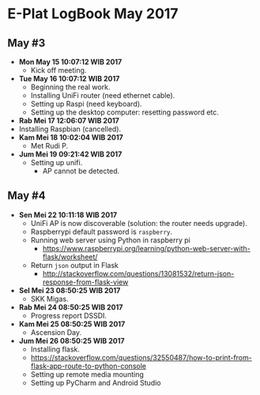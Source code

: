 E-Plat LogBook May 2017
=======================

May #3
------
- **Mon May 15 10:07:12 WIB 2017**
	- Kick off meeting.
- **Tue May 16 10:07:12 WIB 2017**
	- Beginning the real work.
	- Installing UniFi router (need ethernet cable).
	- Setting up Raspi (need keyboard).
	- Setting up the desktop computer: resetting password etc.
- **Rab Mei 17 12:06:07 WIB 2017**
 - Installing Raspbian (cancelled).
- **Kam Mei 18 10:02:04 WIB 2017**
	- Met Rudi P.
- **Jum Mei 19 09:21:42 WIB 2017**
	- Setting up unifi.
		- AP cannot be detected.

May #4
------
- **Sen Mei 22 10:11:18 WIB 2017**
	- UniFi AP is now discoverable (solution: the router needs upgrade).
	- Raspberrypi default password is `raspberry`.
	- Running web server using Python in raspberry pi
		- https://www.raspberrypi.org/learning/python-web-server-with-flask/worksheet/
	- Return `json` output in Flask
		- http://stackoverflow.com/questions/13081532/return-json-response-from-flask-view
- **Sel Mei 23 08:50:25 WIB 2017**
	- SKK Migas.
- **Rab Mei 24 08:50:25 WIB 2017**
	- Progress report DSSDI.
- **Kam Mei 25 08:50:25 WIB 2017**
	- Ascension Day.
- **Jum Mei 26 08:50:25 WIB 2017**
	- Installing flask.
	- https://stackoverflow.com/questions/32550487/how-to-print-from-flask-app-route-to-python-console
	- Setting up remote media mounting
	- Setting up PyCharm and Android Studio

